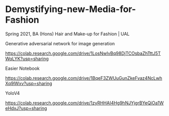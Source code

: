# Demystifying-new-Media-for-Fashion

Spring 2021, BA (Hons) Hair and Make-up for Fashion | UAL

Generative adversarial network for image generation

https://colab.research.google.com/drive/1LosNwlvBq98DjTCOsbaZhTttJ5TWqLYK?usp=sharing

Easier Notebook

https://colab.research.google.com/drive/1BqeF3ZWUuGunZkeFvaz4NcLwhXq9lWxv?usp=sharing

YoloV4

https://colab.research.google.com/drive/1zyRHHAI4Hg9hNJYjgrBYeQiOa1WeHdxJ?usp=sharing

